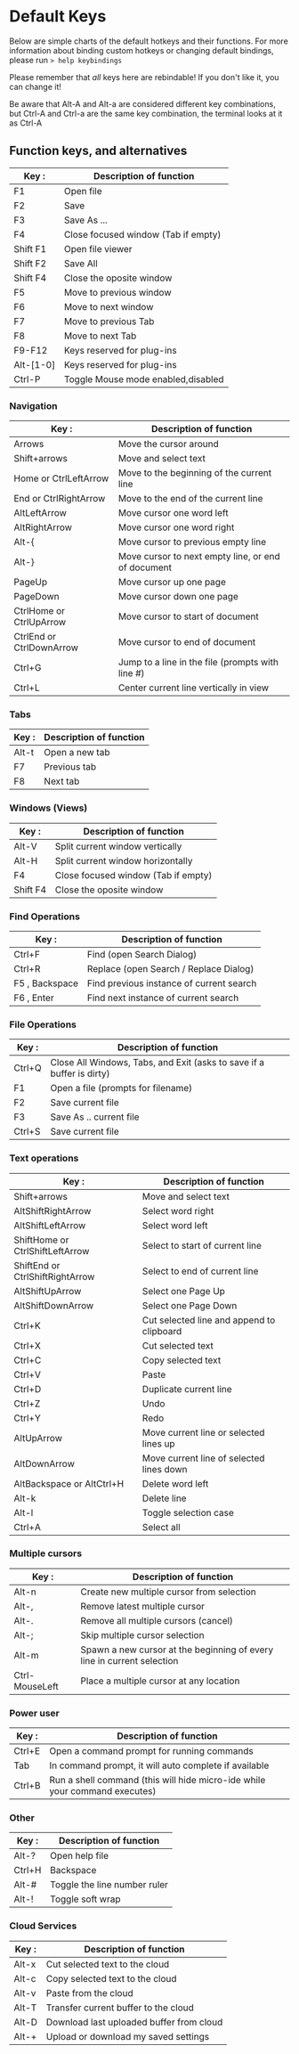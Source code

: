# Default Keys

Below are simple charts of the default hotkeys and their functions. For more
information about binding custom hotkeys or changing default bindings, please
run `> help keybindings`

Please remember that *all* keys here are rebindable! If you don't like it, you
can change it!

Be aware that Alt-A and Alt-a are considered different key combinations, but
Ctrl-A and Ctrl-a are the same key combination, the terminal looks at it as
Ctrl-A

## Function keys, and alternatives

| Key       :| Description of function                  |
|------------|------------------------------------------|
| F1         | Open file                                |
| F2         | Save                                     |
| F3         | Save As ...                              |
| F4         | Close focused window (Tab if empty)      |
| Shift F1   | Open file viewer                         |
| Shift F2   | Save All                                 |
| Shift F4   | Close the oposite window                 |
| F5         | Move to previous window                  |
| F6         | Move to next window                      |
| F7         | Move to previous Tab                     |
| F8         | Move to next Tab                         |
| F9-F12     | Keys reserved for plug-ins               |
| Alt-[1-0]  | Keys reserved for plug-ins               |
| Ctrl-P     | Toggle Mouse mode enabled,disabled       |

### Navigation

| Key                      :| Description of function                              |
|---------------------------|------------------------------------------------------|
| Arrows                    | Move the cursor around                               |
| Shift+arrows              | Move and select text                                 |
| Home or CtrlLeftArrow     | Move to the beginning of the current line            |
| End or CtrlRightArrow     | Move to the end of the current line                  |
| AltLeftArrow              | Move cursor one word left                            |
| AltRightArrow             | Move cursor one word right                           |
| Alt-{                     | Move cursor to previous empty line                   |
| Alt-}                     | Move cursor to next empty line, or end of document   |
| PageUp                    | Move cursor up one page                              |
| PageDown                  | Move cursor down one page                            |
| CtrlHome or CtrlUpArrow   | Move cursor to start of document                     |
| CtrlEnd or CtrlDownArrow  | Move cursor to end of document                       |
| Ctrl+G                    | Jump to a line in the file (prompts with line #)     |
| Ctrl+L                    | Center current line vertically in view               |

### Tabs

| Key   :| Description of function   |
|--------|---------------------------|
| Alt-t  | Open a new tab            |
| F7     | Previous tab              |
| F8     | Next tab                  |

### Windows (Views)

| Key     :| Description of function             |
|----------|-------------------------------------|
| Alt-V    | Split current window vertically     |
| Alt-H    | Split current window horizontally   |
| F4       | Close focused window (Tab if empty) |
| Shift F4 | Close the oposite window            |

### Find Operations

| Key             :| Description of function                   |
|------------------|-------------------------------------------|
| Ctrl+F           | Find (open Search Dialog)                 |
| Ctrl+R           | Replace (open Search / Replace Dialog)    |
| F5 , Backspace   | Find previous instance of current search  |
| F6 , Enter       | Find next instance of current search      |

### File Operations

| Key   :| Description of function                                               |
|--------|-----------------------------------------------------------------------|
| Ctrl+Q | Close All Windows, Tabs, and Exit (asks to save if a buffer is dirty) |
| F1     | Open a file (prompts for filename)                                    |
| F2     | Save current file                                                     |
| F3     | Save As .. current file                                               |
| Ctrl+S | Save current file                                                     |

### Text operations

| Key                              :| Description of function                   |
|-----------------------------------|-------------------------------------------|
| Shift+arrows                      | Move and select text                      |
| AltShiftRightArrow                | Select word right                         |
| AltShiftLeftArrow                 | Select word left                          |
| ShiftHome or CtrlShiftLeftArrow   | Select to start of current line           |
| ShiftEnd or CtrlShiftRightArrow   | Select to end of current line             |
| AltShiftUpArrow                   | Select one Page Up                        |
| AltShiftDownArrow                 | Select one Page Down                      |
| Ctrl+K                            | Cut selected line and append to clipboard |
| Ctrl+X                            | Cut selected text                         |
| Ctrl+C                            | Copy selected text                        |
| Ctrl+V                            | Paste                                     |
| Ctrl+D                            | Duplicate current line                    |
| Ctrl+Z                            | Undo                                      |
| Ctrl+Y                            | Redo                                      |
| AltUpArrow                        | Move current line or selected lines up    |
| AltDownArrow                      | Move current line of selected lines down  |
| AltBackspace or AltCtrl+H         | Delete word left                          |
| Alt-k                             | Delete line                               |
| Alt-l                             | Toggle selection case                     |
| Ctrl+A                            | Select all                                |

### Multiple cursors

| Key           :| Description of function                                               |
|----------------|-----------------------------------------------------------------------|
| Alt-n          | Create new multiple cursor from selection                             |
| Alt-,          | Remove latest multiple cursor                                         |
| Alt-.          | Remove all multiple cursors (cancel)                                  |
| Alt-;          | Skip multiple cursor selection                                        |
| Alt-m          | Spawn a new cursor at the beginning of every line in current selection|
| Ctrl-MouseLeft | Place a multiple cursor at any location                               |

### Power user

| Key   :| Description of function                                                   |
|--------|---------------------------------------------------------------------------|
| Ctrl+E | Open a command prompt for running commands                                |
| Tab    | In command prompt, it will auto complete if available                     |
| Ctrl+B | Run a shell command (this will hide micro-ide while your command executes)|

### Other

| Key   :| Description of function                    |
|--------|--------------------------------------------|
| Alt-?  | Open help file                             |
| Ctrl+H | Backspace                                  |
| Alt-#  | Toggle the line number ruler               |
| Alt-!  | Toggle soft wrap                           |

### Cloud Services

| Key   :| Description of function                   |
|--------|-------------------------------------------|
| Alt-x  | Cut selected text to the cloud            |
| Alt-c  | Copy selected text to the cloud           |
| Alt-v  | Paste from the cloud                      |
| Alt-T  | Transfer current buffer to the cloud      |
| Alt-D  | Download last uploaded buffer from cloud  |
| Alt-+  | Upload or download my saved settings      |
